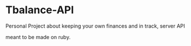 # Tbalance-API
Personal Project about keeping your own finances and in track, server API


meant to be made on ruby.

